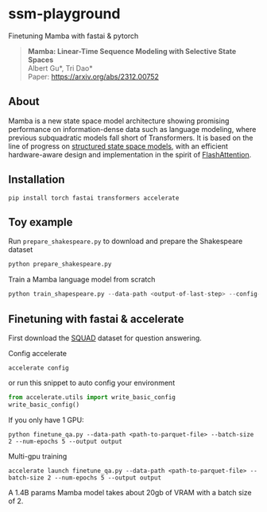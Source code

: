 # ssm-playground
Finetuning Mamba with fastai & pytorch
> **Mamba: Linear-Time Sequence Modeling with Selective State Spaces**\
> Albert Gu*, Tri Dao*\
> Paper: https://arxiv.org/abs/2312.00752

## About

Mamba is a new state space model architecture showing promising performance on information-dense data such as language modeling, where previous subquadratic models fall short of Transformers.
It is based on the line of progress on [structured state space models](https://github.com/state-spaces/s4),
with an efficient hardware-aware design and implementation in the spirit of [FlashAttention](https://github.com/Dao-AILab/flash-attention).

## Installation

```
pip install torch fastai transformers accelerate
```

## Toy example
Run `prepare_shakespeare.py` to download and prepare the Shakespeare dataset
```python
python prepare_shakespeare.py
```

Train a Mamba language model from scratch
```python
python train_shapespeare.py --data-path <output-of-last-step> --config-path config/mamba_config.json --save-dir output
```

## Finetuning with fastai & accelerate
First download the [SQUAD](https://huggingface.co/datasets/squad) dataset for question answering.

Config accelerate
```
accelerate config
```
or run this snippet to auto config your environment
```python
from accelerate.utils import write_basic_config
write_basic_config()
```
If you only have 1 GPU:
```
python finetune_qa.py --data-path <path-to-parquet-file> --batch-size 2 --num-epochs 5 --output output
```
Multi-gpu training
```
accelerate launch finetune_qa.py --data-path <path-to-parquet-file> --batch-size 2 --num-epochs 5 --output output
```
A 1.4B params Mamba model takes about 20gb of VRAM with a batch size of 2.
